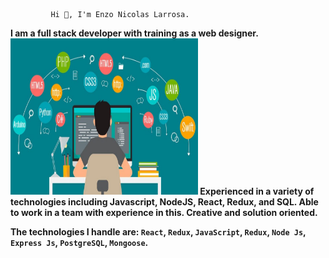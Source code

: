              Hi 👋, I'm Enzo Nicolas Larrosa.

__I am a full stack developer with training as a web designer.
<img height="250" width="300" src="./imagen-programacion.jpeg" />
Experienced in a variety of technologies including Javascript, NodeJS, React, Redux, and SQL. Able to work in a team with experience in this. Creative and solution oriented.__


__The technologies I handle are: `React`, `Redux`, `JavaScript`, `Redux`, `Node Js`, `Express Js`, `PostgreSQL`, `Mongoose`.__

